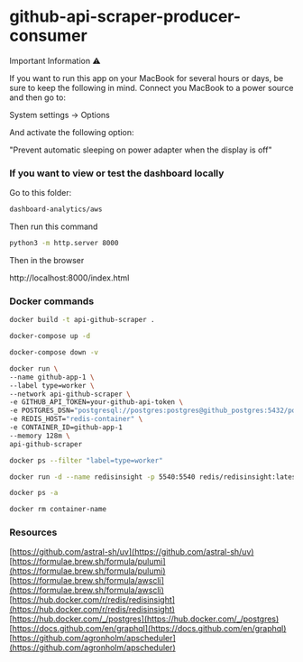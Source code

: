 # github-api-scraper-producer-consumer

Important Information ⚠️

If you want to run this app on your MacBook for several hours or days, be sure to keep the following in mind. Connect you MacBook to a power source and then go to:

System settings -> Options

And activate the following option:

"Prevent automatic sleeping on power adapter when the display is off"

### If you want to view or test the dashboard locally

Go to this folder:

```bash
dashboard-analytics/aws
```

Then run this command

```bash
python3 -m http.server 8000
```

Then in the browser

http://localhost:8000/index.html

### Docker commands


```bash
docker build -t api-github-scraper .
```  

```bash
docker-compose up -d
```  

```bash
docker-compose down -v
```  

```bash
docker run \
--name github-app-1 \
--label type=worker \
--network api-github-scraper \
-e GITHUB_API_TOKEN=your-github-api-token \
-e POSTGRES_DSN="postgresql://postgres:postgres@github_postgres:5432/postgres" \
-e REDIS_HOST="redis-container" \
-e CONTAINER_ID=github-app-1
--memory 128m \
api-github-scraper
```  

```bash
docker ps --filter "label=type=worker"
```  

```bash
docker run -d --name redisinsight -p 5540:5540 redis/redisinsight:latest
```  

```bash
docker ps -a
```  

```bash
docker rm container-name
```  

### Resources

[https://github.com/astral-sh/uv](https://github.com/astral-sh/uv)  
[https://formulae.brew.sh/formula/pulumi](https://formulae.brew.sh/formula/pulumi)  
[https://formulae.brew.sh/formula/awscli](https://formulae.brew.sh/formula/awscli)  
[https://hub.docker.com/r/redis/redisinsight](https://hub.docker.com/r/redis/redisinsight)  
[https://hub.docker.com/_/postgres](https://hub.docker.com/_/postgres)  
[https://docs.github.com/en/graphql](https://docs.github.com/en/graphql)  
[https://github.com/agronholm/apscheduler](https://github.com/agronholm/apscheduler)  